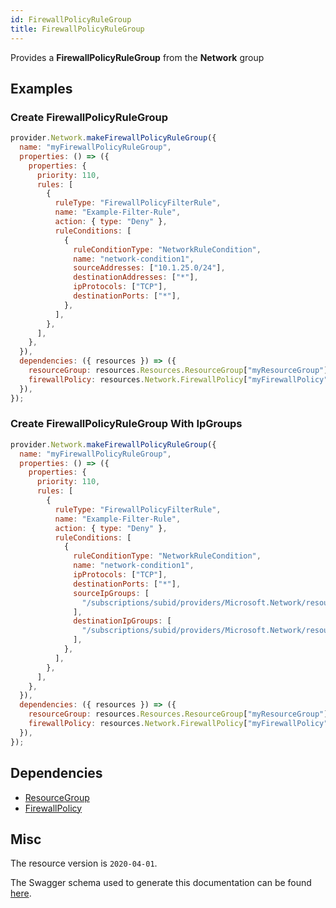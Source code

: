 ```yaml
---
id: FirewallPolicyRuleGroup
title: FirewallPolicyRuleGroup
---
```

Provides a **FirewallPolicyRuleGroup** from the **Network** group
## Examples
### Create FirewallPolicyRuleGroup
```js
provider.Network.makeFirewallPolicyRuleGroup({
  name: "myFirewallPolicyRuleGroup",
  properties: () => ({
    properties: {
      priority: 110,
      rules: [
        {
          ruleType: "FirewallPolicyFilterRule",
          name: "Example-Filter-Rule",
          action: { type: "Deny" },
          ruleConditions: [
            {
              ruleConditionType: "NetworkRuleCondition",
              name: "network-condition1",
              sourceAddresses: ["10.1.25.0/24"],
              destinationAddresses: ["*"],
              ipProtocols: ["TCP"],
              destinationPorts: ["*"],
            },
          ],
        },
      ],
    },
  }),
  dependencies: ({ resources }) => ({
    resourceGroup: resources.Resources.ResourceGroup["myResourceGroup"],
    firewallPolicy: resources.Network.FirewallPolicy["myFirewallPolicy"],
  }),
});

```

### Create FirewallPolicyRuleGroup With IpGroups
```js
provider.Network.makeFirewallPolicyRuleGroup({
  name: "myFirewallPolicyRuleGroup",
  properties: () => ({
    properties: {
      priority: 110,
      rules: [
        {
          ruleType: "FirewallPolicyFilterRule",
          name: "Example-Filter-Rule",
          action: { type: "Deny" },
          ruleConditions: [
            {
              ruleConditionType: "NetworkRuleCondition",
              name: "network-condition1",
              ipProtocols: ["TCP"],
              destinationPorts: ["*"],
              sourceIpGroups: [
                "/subscriptions/subid/providers/Microsoft.Network/resourceGroup/rg1/ipGroups/ipGroups1",
              ],
              destinationIpGroups: [
                "/subscriptions/subid/providers/Microsoft.Network/resourceGroup/rg1/ipGroups/ipGroups2",
              ],
            },
          ],
        },
      ],
    },
  }),
  dependencies: ({ resources }) => ({
    resourceGroup: resources.Resources.ResourceGroup["myResourceGroup"],
    firewallPolicy: resources.Network.FirewallPolicy["myFirewallPolicy"],
  }),
});

```
## Dependencies
- [ResourceGroup](../Resources/ResourceGroup.md)
- [FirewallPolicy](../Network/FirewallPolicy.md)
## Misc
The resource version is `2020-04-01`.

The Swagger schema used to generate this documentation can be found [here](https://github.com/Azure/azure-rest-api-specs/tree/main/specification/network/resource-manager/Microsoft.Network/stable/2020-04-01/firewallPolicy.json).
